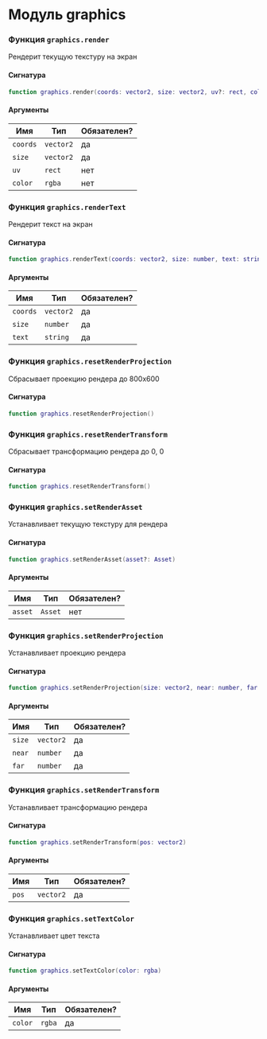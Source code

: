 # Модуль graphics

### Функция `graphics.render`

Рендерит текущую текстуру на экран

#### Сигнатура

```lua
function graphics.render(coords: vector2, size: vector2, uv?: rect, color?: rgba)
```

#### Аргументы

<table>
  <thead>
    <tr>
      <th>Имя</th>
      <th>Тип</th>
      <th>Обязателен?</th>
    </tr>
  </thead>
  <tbody>
    <tr>
      <td><code>coords</code></td>
      <td><code>vector2</code></td>
      <td>да</td>
    </tr>
    <tr>
      <td><code>size</code></td>
      <td><code>vector2</code></td>
      <td>да</td>
    </tr>
    <tr>
      <td><code>uv</code></td>
      <td><code>rect</code></td>
      <td>нет</td>
    </tr>
    <tr>
      <td><code>color</code></td>
      <td><code>rgba</code></td>
      <td>нет</td>
    </tr>
  </tbody>
</table>

### Функция `graphics.renderText`

Рендерит текст на экран

#### Сигнатура

```lua
function graphics.renderText(coords: vector2, size: number, text: string)
```

#### Аргументы

<table>
  <thead>
    <tr>
      <th>Имя</th>
      <th>Тип</th>
      <th>Обязателен?</th>
    </tr>
  </thead>
  <tbody>
    <tr>
      <td><code>coords</code></td>
      <td><code>vector2</code></td>
      <td>да</td>
    </tr>
    <tr>
      <td><code>size</code></td>
      <td><code>number</code></td>
      <td>да</td>
    </tr>
    <tr>
      <td><code>text</code></td>
      <td><code>string</code></td>
      <td>да</td>
    </tr>
  </tbody>
</table>

### Функция `graphics.resetRenderProjection`

Сбрасывает проекцию рендера до 800x600

#### Сигнатура

```lua
function graphics.resetRenderProjection()
```

### Функция `graphics.resetRenderTransform`

Сбрасывает трансформацию рендера до 0, 0

#### Сигнатура

```lua
function graphics.resetRenderTransform()
```

### Функция `graphics.setRenderAsset`

Устанавливает текущую текстуру для рендера

#### Сигнатура

```lua
function graphics.setRenderAsset(asset?: Asset)
```

#### Аргументы

<table>
  <thead>
    <tr>
      <th>Имя</th>
      <th>Тип</th>
      <th>Обязателен?</th>
    </tr>
  </thead>
  <tbody>
    <tr>
      <td><code>asset</code></td>
      <td><code>Asset</code></td>
      <td>нет</td>
    </tr>
  </tbody>
</table>

### Функция `graphics.setRenderProjection`

Устанавливает проекцию рендера

#### Сигнатура

```lua
function graphics.setRenderProjection(size: vector2, near: number, far: number)
```

#### Аргументы

<table>
  <thead>
    <tr>
      <th>Имя</th>
      <th>Тип</th>
      <th>Обязателен?</th>
    </tr>
  </thead>
  <tbody>
    <tr>
      <td><code>size</code></td>
      <td><code>vector2</code></td>
      <td>да</td>
    </tr>
    <tr>
      <td><code>near</code></td>
      <td><code>number</code></td>
      <td>да</td>
    </tr>
    <tr>
      <td><code>far</code></td>
      <td><code>number</code></td>
      <td>да</td>
    </tr>
  </tbody>
</table>

### Функция `graphics.setRenderTransform`

Устанавливает трансформацию рендера

#### Сигнатура

```lua
function graphics.setRenderTransform(pos: vector2)
```

#### Аргументы

<table>
  <thead>
    <tr>
      <th>Имя</th>
      <th>Тип</th>
      <th>Обязателен?</th>
    </tr>
  </thead>
  <tbody>
    <tr>
      <td><code>pos</code></td>
      <td><code>vector2</code></td>
      <td>да</td>
    </tr>
  </tbody>
</table>

### Функция `graphics.setTextColor`

Устанавливает цвет текста

#### Сигнатура

```lua
function graphics.setTextColor(color: rgba)
```

#### Аргументы

<table>
  <thead>
    <tr>
      <th>Имя</th>
      <th>Тип</th>
      <th>Обязателен?</th>
    </tr>
  </thead>
  <tbody>
    <tr>
      <td><code>color</code></td>
      <td><code>rgba</code></td>
      <td>да</td>
    </tr>
  </tbody>
</table>

